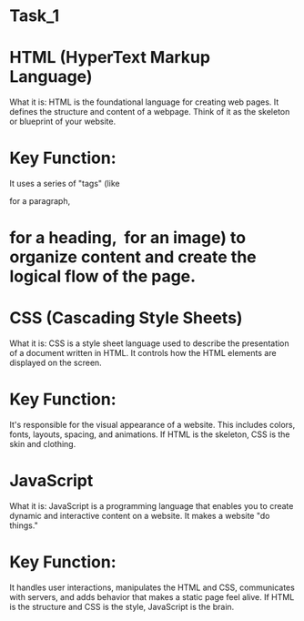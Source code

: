 # Task_1 
# HTML (HyperText Markup Language)
What it is: HTML is the foundational language for creating web pages. It defines the structure and content of a webpage. Think of it as the skeleton or blueprint of your website.

# Key Function:
It uses a series of "tags" (like <p> for a paragraph, <h1> for a heading, <img> for an image) to organize content and create the logical flow of the page.

# CSS (Cascading Style Sheets)
What it is:  CSS is a style sheet language used to describe the presentation of a document written in HTML. It controls how the HTML elements are displayed on the screen.

# Key Function:
It's responsible for the visual appearance of a website. This includes colors, fonts, layouts, spacing, and animations. If HTML is the skeleton, CSS is the skin and clothing.

# JavaScript
What it is: JavaScript is a programming language that enables you to create dynamic and interactive content on a website. It makes a website "do things."

# Key Function:
It handles user interactions, manipulates the HTML and CSS, communicates with servers, and adds behavior that makes a static page feel alive. If HTML is the structure and CSS is the style, JavaScript is the brain.
